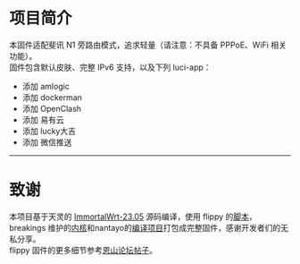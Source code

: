 # 项目简介
本固件适配斐讯 N1 旁路由模式，追求轻量（请注意：不具备 PPPoE、WiFi 相关功能）。<br>
固件包含默认皮肤、完整 IPv6 支持，以及下列 luci-app：<br>
- 添加 amlogic
- 添加 dockerman
- 添加 OpenClash
- 添加 易有云
- 添加 lucky大吉
- 添加 微信推送
***
# 致谢
本项目基于天灵的 [ImmortalWrt-23.05](https://github.com/immortalwrt/immortalwrt/tree/openwrt-23.05) 源码编译，使用 flippy 的[脚本](https://github.com/unifreq/openwrt_packit)， breakings 维护的[内核](https://github.com/breakings/OpenWrt/releases/tag/kernel_stable)和nantayo的[编译项目](https://github.com/nantayo/N1-OpenWrt)打包成完整固件，感谢开发者们的无私分享。<br>
flippy 固件的更多细节参考[恩山论坛帖子](https://www.right.com.cn/forum/thread-4076037-1-1.html)。
